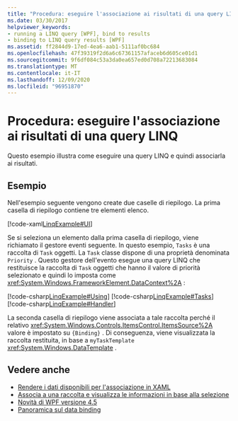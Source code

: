 ```yaml
---
title: "Procedura: eseguire l'associazione ai risultati di una query LINQ"
ms.date: 03/30/2017
helpviewer_keywords:
- running a LINQ query [WPF], bind to results
- binding to LINQ query results [WPF]
ms.assetid: ff2844d9-17ed-4ea6-aab1-5111af0bc684
ms.openlocfilehash: 47f39319f2d6a6c67361157afaceb6d605ce01d1
ms.sourcegitcommit: 9f6df084c53a3da0ea657ed0d708a72213683084
ms.translationtype: MT
ms.contentlocale: it-IT
ms.lasthandoff: 12/09/2020
ms.locfileid: "96951870"
---
```

# <a name="how-to-bind-to-the-results-of-a-linq-query"></a>Procedura: eseguire l'associazione ai risultati di una query LINQ

Questo esempio illustra come eseguire una query LINQ e quindi associarla ai risultati.

## <a name="example"></a>Esempio

Nell'esempio seguente vengono create due caselle di riepilogo. La prima casella di riepilogo contiene tre elementi elenco.

[!code-xaml[LinqExample#UI](~/samples/snippets/csharp/VS_Snippets_Wpf/LinqExample/CSharp/Window1.xaml#ui)]

Se si seleziona un elemento dalla prima casella di riepilogo, viene richiamato il gestore eventi seguente. In questo esempio, `Tasks` è una raccolta di `Task` oggetti. La `Task` classe dispone di una proprietà denominata `Priority` . Questo gestore dell'evento esegue una query LINQ che restituisce la raccolta di `Task` oggetti che hanno il valore di priorità selezionato e quindi lo imposta come <xref:System.Windows.FrameworkElement.DataContext%2A> :

[!code-csharp[LinqExample#Using](~/samples/snippets/csharp/VS_Snippets_Wpf/LinqExample/CSharp/Window1.xaml.cs#using)]
[!code-csharp[LinqExample#Tasks](~/samples/snippets/csharp/VS_Snippets_Wpf/LinqExample/CSharp/Window1.xaml.cs#tasks)]
[!code-csharp[LinqExample#Handler](~/samples/snippets/csharp/VS_Snippets_Wpf/LinqExample/CSharp/Window1.xaml.cs#handler)]

La seconda casella di riepilogo viene associata a tale raccolta perché il relativo <xref:System.Windows.Controls.ItemsControl.ItemsSource%2A> valore è impostato su `{Binding}` . Di conseguenza, viene visualizzata la raccolta restituita, in base a `myTaskTemplate` <xref:System.Windows.DataTemplate> .

## <a name="see-also"></a>Vedere anche

- [Rendere i dati disponibili per l'associazione in XAML](how-to-make-data-available-for-binding-in-xaml.md)
- [Associa a una raccolta e visualizza le informazioni in base alla selezione](how-to-bind-to-a-collection-and-display-information-based-on-selection.md)
- [Novità di WPF versione 4.5](../getting-started/whats-new.md)
- [Panoramica sul data binding](/dotnet/desktop-wpf/data/data-binding-overview)

